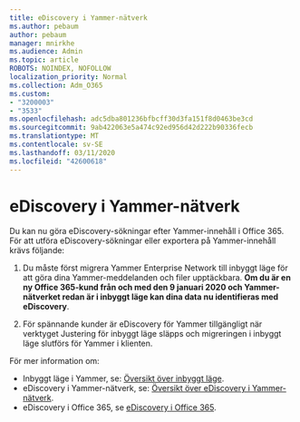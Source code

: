 ```yaml
---
title: eDiscovery i Yammer-nätverk
ms.author: pebaum
author: pebaum
manager: mnirkhe
ms.audience: Admin
ms.topic: article
ROBOTS: NOINDEX, NOFOLLOW
localization_priority: Normal
ms.collection: Adm_O365
ms.custom:
- "3200003"
- "3533"
ms.openlocfilehash: adc5dba801236bfbcff30d3fa151f8d0463be3cd
ms.sourcegitcommit: 9ab422063e5a474c92ed956d42d222b90336fecb
ms.translationtype: MT
ms.contentlocale: sv-SE
ms.lasthandoff: 03/11/2020
ms.locfileid: "42600618"
---
```

# <a name="ediscovery-in-yammer-networks"></a>eDiscovery i Yammer-nätverk

Du kan nu göra eDiscovery-sökningar efter Yammer-innehåll i Office 365.  För att utföra eDiscovery-sökningar eller exportera på Yammer-innehåll krävs följande:

1. Du måste först migrera Yammer Enterprise Network till inbyggt läge för att göra dina Yammer-meddelanden och filer upptäckbara. **Om du är en ny Office 365-kund från och med den 9 januari 2020 och Yammer-nätverket redan är i inbyggt läge kan dina data nu identifieras med eDiscovery**.

2. För spännande kunder är eDiscovery för Yammer tillgängligt när verktyget Justering för inbyggt läge släpps och migreringen i inbyggt läge slutförs för Yammer i klienten.

För mer information om:

- Inbyggt läge i Yammer, se: [Översikt över inbyggt läge](https://docs.microsoft.com/yammer/configure-your-yammer-network/overview-native-mode).
- eDiscovery i Yammer-nätverk, se: [Översikt över eDiscovery i Yammer-nätverk](https://docs.microsoft.com/yammer/manage-security-and-compliance/overview-of-ediscovery).
- eDiscovery i Office 365, se [eDiscovery i Office 365](https://docs.microsoft.com/microsoft-365/compliance/ediscovery).
